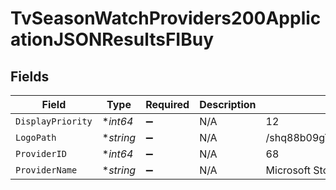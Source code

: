 # TvSeasonWatchProviders200ApplicationJSONResultsFIBuy


## Fields

| Field                            | Type                             | Required                         | Description                      | Example                          |
| -------------------------------- | -------------------------------- | -------------------------------- | -------------------------------- | -------------------------------- |
| `DisplayPriority`                | **int64*                         | :heavy_minus_sign:               | N/A                              | 12                               |
| `LogoPath`                       | **string*                        | :heavy_minus_sign:               | N/A                              | /shq88b09gTBYC4hA7K7MUL8Q4zP.jpg |
| `ProviderID`                     | **int64*                         | :heavy_minus_sign:               | N/A                              | 68                               |
| `ProviderName`                   | **string*                        | :heavy_minus_sign:               | N/A                              | Microsoft Store                  |